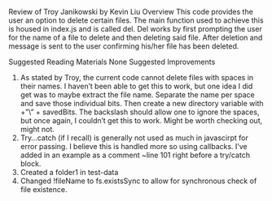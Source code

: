 Review of Troy Janikowski by Kevin Liu
Overview
This code provides the user an option to delete certain files. The main function used to achieve this is housed in index.js and is called del. Del works by first prompting the user for the name of a file to delete and then deleting said file. After deletion and message is sent to the user confirming his/her file has been deleted. 

Suggested Reading Materials
None
Suggested Improvements
1.	As stated by Troy, the current code cannot delete files with spaces in their names. I haven’t been able to get this to work, but one idea I did get was to maybe extract the file name. Separate the name per space and save those individual bits. Then create a new directory variable with +”\” + savedBits. The backslash should allow one to ignore the spaces, but once again, I couldn’t get this to work. Might be worth checking out, might not. 
2.	Try…catch (if I recall) is generally not used as much in javascirpt for error passing. I believe this is handled more so using callbacks. I’ve added in an example as a comment ~line 101 right before a try/catch block. 
3.	Created a folder1 in test-data
4.	Changed !fileName to fs.existsSync to allow for synchronous check of file existence.
